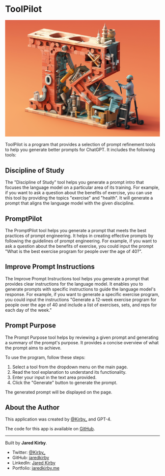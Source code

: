 # ToolPilot

![ToolPilot](images\jpkirby_illustration_of_a_tool_fixing_a_series_of_letters_1497b672-ccec-457f-b820-de06f0e18deb.png)

ToolPilot is a program that provides a selection of prompt refinement tools to help you generate better prompts for ChatGPT. It includes the following tools:

## Discipline of Study

The "Discipline of Study" tool helps you generate a prompt intro that focuses the language model on a particular area of its training. For example, if you want to ask a question about the benefits of exercise, you can use this tool by providing the topics "exercise" and "health". It will generate a prompt that aligns the language model with the given discipline.

## PromptPilot

The PromptPilot tool helps you generate a prompt that meets the best practices of prompt engineering. It helps in creating effective prompts by following the guidelines of prompt engineering. For example, if you want to ask a question about the benefits of exercise, you could input the prompt "What is the best exercise program for people over the age of 40?".

## Improve Prompt Instructions

The Improve Prompt Instructions tool helps you generate a prompt that provides clear instructions for the language model. It enables you to generate prompts with specific instructions to guide the language model's response. For example, if you want to generate a specific exercise program, you could input the instructions "Generate a 12-week exercise program for people over the age of 40 and include a list of exercises, sets, and reps for each day of the week."

## Prompt Purpose

The Prompt Purpose tool helps by reviewing a given prompt and generating a summary of the prompt's purpose. It provides a concise overview of what the prompt aims to achieve.

To use the program, follow these steps:

1. Select a tool from the dropdown menu on the main page.
2. Read the tool explanation to understand its functionality.
3. Enter your input in the text area provided.
4. Click the "Generate" button to generate the prompt.

The generated prompt will be displayed on the page.

## About the Author

This application was created by [@Kirby\_](https://twitter.com/Kirby_) and GPT-4.

The code for this app is available on [GitHub](https://github.com/jaredkirby).

---

Built by **Jared Kirby**.

- Twitter: [@Kirby\_](https://twitter.com/Kirby_)
- GitHub: [jaredkirby](https://github.com/jaredkirby)
- LinkedIn: [Jared Kirby](https://www.linkedin.com/in/jared-kirby/)
- Portfolio: [jaredkirby.me](https://www.jaredkirby.me)
